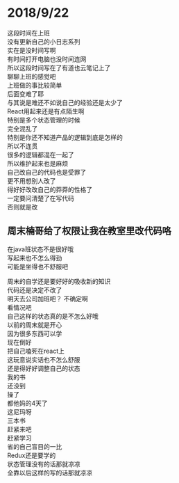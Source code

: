 2018/9/22
====
这段时间在上班   
没有更新自己的小日志系列   
实在是没时间写啊   
有时间打开电脑也没时间连网    
所以这段时间写在了有道也云笔记上了    
聊聊上班的感觉吧   
上班做的事比较简单   
后面变难了耶   
与其说是难还不如说自己的经验还是太少了   
React用起来还是有点陌生啊   
特别是多个状态管理的时候   
完全混乱了   
特别是你还不知道产品的逻辑到底是怎样的   
所以不连贯   
很多的逻辑都混在一起了   
所以维护起来也是麻烦   
自己改自己的代码也是受罪了   
更不用想别人改了   
得好好改改自己的莽莽的性格了   
一定要问清楚了在写代码   
否则就是改     


周末楠哥给了权限让我在教室里改代码咯
----
在java班状态不是很好哦   
写起来也不怎么得劲   
可能是坐得也不舒服吧


周末的自学还是要好好的吸收新的知识   
代码还是决定不改了   
明天去公司加班吧？
不确定啊  
看情况吧   
自己这样的状态真的是不怎么好哦   
以前的周末就是开心   
因为很多东西可以学  
现在倒好   
把自己嗑死在react上   
这玩意说实话也不怎么舒服   
还是得好好调整自己的状态   
我的书    
还没到  
操了   
都他妈的4天了   
这尼玛呀   
三本书   
赶紧来吧   
赶紧学习  
省的自己盲目的一比    
Redux还是要学的   
状态管理没有的话那就凉凉    
全靠以后这样的写的话那就凉凉   

